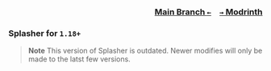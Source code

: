 ### <p align=right>[Main Branch `←`](https://github.com/Krlite/Splasher)&emsp;[`→` Modrinth](https://modrinth.com/mod/splasher)</p>

### Splasher for `1.18+`

> **Note**
> This version of Splasher is outdated. Newer modifies will only be made to the latst few versions.
